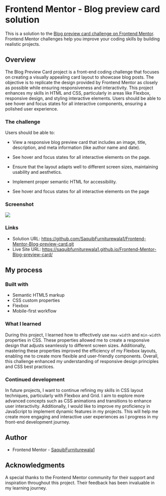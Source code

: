 # Frontend Mentor - Blog preview card solution

This is a solution to the [Blog preview card challenge on Frontend Mentor](https://www.frontendmentor.io/challenges/blog-preview-card-ckPaj01IcS). Frontend Mentor challenges help you improve your coding skills by building realistic projects. 


## Overview

The Blog Preview Card project is a front-end coding challenge that focuses on creating a visually appealing card layout to showcase blog posts. The objective is to replicate the design provided by Frontend Mentor as closely as possible while ensuring responsiveness and interactivity. This project enhances my skills in HTML and CSS, particularly in areas like Flexbox, responsive design, and styling interactive elements. Users should be able to see hover and focus states for all interactive components, ensuring a polished user experience.


### The challenge

Users should be able to:

- View a responsive blog preview card that includes an image, title, description, and meta information (like author name and date).
- See hover and focus states for all interactive elements on the page.
- Ensure that the layout adapts well to different screen sizes, maintaining usability and aesthetics.
- Implement proper semantic HTML for accessibility.


- See hover and focus states for all interactive elements on the page

### Screenshot

![](./screenshot.jpg)

### Links

- Solution URL: https://github.com/SaquibFurniturewala1/Frontend-Mentor-Blog-preview-card.git
- Live Site URL: https://saquibfurniturewala1.github.io/Frontend-Mentor-Blog-preview-card/

## My process

### Built with

- Semantic HTML5 markup
- CSS custom properties
- Flexbox
- Mobile-first workflow

### What I learned

During this project, I learned how to effectively use `max-width` and `min-width` properties in CSS. These properties allowed me to create a responsive design that adjusts seamlessly to different screen sizes. Additionally, mastering these properties improved the efficiency of my Flexbox layouts, enabling me to create more flexible and user-friendly components. Overall, this challenge enhanced my understanding of responsive design principles and CSS best practices.

### Continued development

In future projects, I want to continue refining my skills in CSS layout techniques, particularly with Flexbox and Grid. I aim to explore more advanced concepts such as CSS animations and transitions to enhance user interactivity. Additionally, I would like to improve my proficiency in JavaScript to implement dynamic features in my projects. This will help me create more engaging and interactive user experiences as I progress in my front-end development journey.

## Author

- Frontend Mentor - [SaquibFurniturewala1](https://www.frontendmentor.io/profile/SaquibFurniturewala1)

## Acknowledgments

A special thanks to the Frontend Mentor community for their support and inspiration throughout this project. Their feedback has been invaluable in my learning journey.
